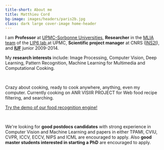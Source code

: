 ```yaml
---
title-short: About me
title: Matthieu Cord
bg-image: images/headers/paris2b.jpg
class: dark large cover-image home-header
---
```


I am **Professor** at [UPMC-Sorbonne Universities](http://www.upmc.fr/en/index.html), **Researcher** in the [MLIA team](http://www.lip6.fr/recherche/team_membres.php?id=530&LANG=en) of the [LIP6 lab ](http://www.lip6.fr/en/index.html) at UPMC, **Scientific project manager** at CNRS ([INS2I](http://www.cnrs.fr/ins2i/)), and [**IUF**](http://iuf.amue.fr/) junior 2009-2014.

My **research interests** include: Image Processing, Computer Vision, Deep Learning, Pattern Recognition, Machine Learning for Multimedia and Computational Cooking.

&nbsp;

Crazy about cooking, ready to cook anywhere, anything, even my computer. Currently cooking on ANR VISIIR PROJECT for Web food recipe filtering, and searching.

<p class="text-center"><a href="http://visiir.lip6.fr/" class="btn btn-primary btn-lg">Try the demo of our food recognition engine! <i class="fa fa-cutlery fa-margin-left"></i></a></p>

&nbsp;

<p class="small color-emph">We're looking for <strong>good postdocs candidates</strong> with strong experience in Computer Vision and Machine Learning  and papers in either TPAMI, CVIU, CVPR, ICCV, ECCV, NIPS and ICML are encouraged to apply. Also <strong>good master students interested in starting a PhD</strong> are encouraged to apply.</p>
